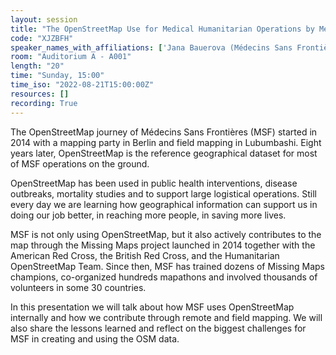 ```yaml
---
layout: session
title: "The OpenStreetMap Use for Medical Humanitarian Operations by Médecins Sans Frontières"
code: "XJZBFH"
speaker_names_with_affiliations: ['Jana Bauerova (Médecins Sans Frontières)']
room: "Auditorium A - A001"
length: "20"
time: "Sunday, 15:00"
time_iso: "2022-08-21T15:00:00Z"
resources: []
recording: True
---
```

The OpenStreetMap journey of Médecins Sans Frontières (MSF) started in 2014 with a mapping party in Berlin and field mapping in Lubumbashi. Eight years later, OpenStreetMap is the reference geographical dataset for most of MSF operations on the ground.  

OpenStreetMap has been used in public health interventions, disease outbreaks, mortality studies and to support large logistical operations. Still every day we are learning how geographical information can support us in doing our job better, in reaching more people, in saving more lives. 

MSF is not only using OpenStreetMap, but it also actively contributes to the map through the Missing Maps project launched in 2014 together with the American Red Cross, the British Red Cross, and the Humanitarian OpenStreetMap Team. Since then, MSF has trained dozens of Missing Maps champions, co-organized hundreds mapathons and involved thousands of volunteers in some 30 countries.  

In this presentation we will talk about how MSF uses OpenStreetMap internally and how we contribute through remote and field mapping. We will also share the lessons learned and reflect on the biggest challenges for MSF in creating and using the OSM data.
